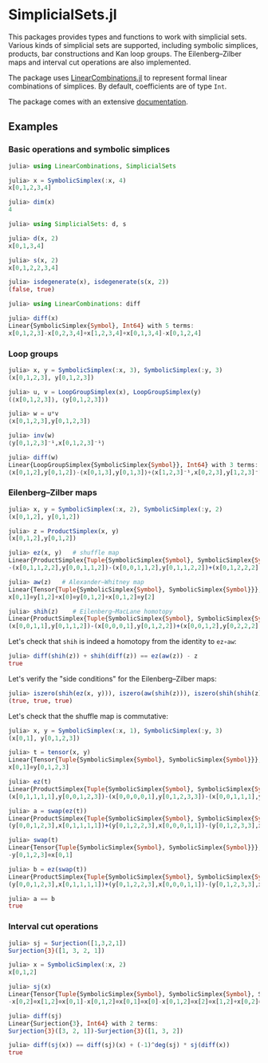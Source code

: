 # SimplicialSets.jl

This packages provides types and functions to work with simplicial sets. Various kinds
of simplicial sets are supported, including symbolic simplices, products,
bar constructions and Kan loop groups.
The Eilenberg–Zilber maps and interval cut operations are also implemented.

The package uses [LinearCombinations.jl](https://github.com/matthias314/LinearCombinations.jl)
to represent formal linear combinations of simplices. By default, coefficients are of type `Int`.

The package comes with an extensive [documentation](https://matthias314.github.io/SimplicialSets.jl/stable/).

## Examples

### Basic operations and symbolic simplices
```julia
julia> using LinearCombinations, SimplicialSets

julia> x = SymbolicSimplex(:x, 4)
x[0,1,2,3,4]

julia> dim(x)
4

julia> using SimplicialSets: d, s

julia> d(x, 2)
x[0,1,3,4]

julia> s(x, 2)
x[0,1,2,2,3,4]

julia> isdegenerate(x), isdegenerate(s(x, 2))
(false, true)

julia> using LinearCombinations: diff

julia> diff(x)
Linear{SymbolicSimplex{Symbol}, Int64} with 5 terms:
x[0,1,2,3]-x[0,2,3,4]+x[1,2,3,4]+x[0,1,3,4]-x[0,1,2,4]
```

### Loop groups
```julia
julia> x, y = SymbolicSimplex(:x, 3), SymbolicSimplex(:y, 3)
(x[0,1,2,3], y[0,1,2,3])

julia> u, v = LoopGroupSimplex(x), LoopGroupSimplex(y)
(⟨x[0,1,2,3]⟩, ⟨y[0,1,2,3]⟩)

julia> w = u*v
⟨x[0,1,2,3],y[0,1,2,3]⟩

julia> inv(w)
⟨y[0,1,2,3]⁻¹,x[0,1,2,3]⁻¹⟩

julia> diff(w)
Linear{LoopGroupSimplex{SymbolicSimplex{Symbol}}, Int64} with 3 terms:
⟨x[0,1,2],y[0,1,2]⟩-⟨x[0,1,3],y[0,1,3]⟩+⟨x[1,2,3]⁻¹,x[0,2,3],y[1,2,3]⁻¹,y[0,2,3]⟩
```

### Eilenberg–Zilber maps
```julia
julia> x, y = SymbolicSimplex(:x, 2), SymbolicSimplex(:y, 2)
(x[0,1,2], y[0,1,2])

julia> z = ProductSimplex(x, y)
(x[0,1,2],y[0,1,2])

julia> ez(x, y)   # shuffle map
Linear{ProductSimplex{Tuple{SymbolicSimplex{Symbol}, SymbolicSimplex{Symbol}}}, Int64} with 6 terms:
-(x[0,1,1,2,2],y[0,0,1,1,2])-(x[0,0,1,1,2],y[0,1,1,2,2])+(x[0,1,2,2,2],y[0,0,0,1,2])+(x[0,0,1,2,2],y[0,1,1,1,2])+(x[0,0,0,1,2],y[0,1,2,2,2])+(x[0,1,1,1,2],y[0,0,1,2,2])

julia> aw(z)   # Alexander–Whitney map
Linear{Tensor{Tuple{SymbolicSimplex{Symbol}, SymbolicSimplex{Symbol}}}, Int64} with 3 terms:
x[0,1]⊗y[1,2]+x[0]⊗y[0,1,2]+x[0,1,2]⊗y[2]

julia> shih(z)    # Eilenberg–MacLane homotopy
Linear{ProductSimplex{Tuple{SymbolicSimplex{Symbol}, SymbolicSimplex{Symbol}}}, Int64} with 4 terms:
(x[0,0,1,1],y[0,1,1,2])-(x[0,0,0,1],y[0,1,2,2])+(x[0,0,1,2],y[0,2,2,2])-(x[0,1,1,2],y[0,1,2,2])
```
Let's check that `shih` is indeed a homotopy from the identity to `ez∘aw`:
```julia
julia> diff(shih(z)) + shih(diff(z)) == ez(aw(z)) - z
true
```
Let's verify the "side conditions" for the Eilenberg–Zilber maps:
```julia
julia> iszero(shih(ez(x, y))), iszero(aw(shih(z))), iszero(shih(shih(z)))
(true, true, true)
```
Let's check that the shuffle map is commutative:
```julia
julia> x, y = SymbolicSimplex(:x, 1), SymbolicSimplex(:y, 3)
(x[0,1], y[0,1,2,3])

julia> t = tensor(x, y)
Linear{Tensor{Tuple{SymbolicSimplex{Symbol}, SymbolicSimplex{Symbol}}}, Int64} with 1 term:
x[0,1]⊗y[0,1,2,3]

julia> ez(t)
Linear{ProductSimplex{Tuple{SymbolicSimplex{Symbol}, SymbolicSimplex{Symbol}}}, Int64} with 4 terms:
(x[0,1,1,1,1],y[0,0,1,2,3])-(x[0,0,0,0,1],y[0,1,2,3,3])-(x[0,0,1,1,1],y[0,1,1,2,3])+(x[0,0,0,1,1],y[0,1,2,2,3])

julia> a = swap(ez(t))
Linear{ProductSimplex{Tuple{SymbolicSimplex{Symbol}, SymbolicSimplex{Symbol}}}, Int64} with 4 terms:
(y[0,0,1,2,3],x[0,1,1,1,1])+(y[0,1,2,2,3],x[0,0,0,1,1])-(y[0,1,2,3,3],x[0,0,0,0,1])-(y[0,1,1,2,3],x[0,0,1,1,1])

julia> swap(t)
Linear{Tensor{Tuple{SymbolicSimplex{Symbol}, SymbolicSimplex{Symbol}}}, Int64} with 1 term:
-y[0,1,2,3]⊗x[0,1]

julia> b = ez(swap(t))
Linear{ProductSimplex{Tuple{SymbolicSimplex{Symbol}, SymbolicSimplex{Symbol}}}, Int64} with 4 terms:
(y[0,0,1,2,3],x[0,1,1,1,1])+(y[0,1,2,2,3],x[0,0,0,1,1])-(y[0,1,2,3,3],x[0,0,0,0,1])-(y[0,1,1,2,3],x[0,0,1,1,1])

julia> a == b
true
```

### Interval cut operations
```julia
julia> sj = Surjection([1,3,2,1])
Surjection{3}([1, 3, 2, 1])

julia> x = SymbolicSimplex(:x, 2)
x[0,1,2]

julia> sj(x)
Linear{Tensor{Tuple{SymbolicSimplex{Symbol}, SymbolicSimplex{Symbol}, SymbolicSimplex{Symbol}}}, Int64} with 7 terms:
-x[0,2]⊗x[1,2]⊗x[0,1]-x[0,1,2]⊗x[0,1]⊗x[0]-x[0,1,2]⊗x[2]⊗x[1,2]+x[0,2]⊗x[0,1,2]⊗x[0]+x[0,2]⊗x[2]⊗x[0,1,2]-x[0,1,2]⊗x[1,2]⊗x[1]-x[0,1,2]⊗x[1]⊗x[0,1]

julia> diff(sj)
Linear{Surjection{3}, Int64} with 2 terms:
Surjection{3}([3, 2, 1])-Surjection{3}([1, 3, 2])

julia> diff(sj(x)) == diff(sj)(x) + (-1)^deg(sj) * sj(diff(x))
true
```

